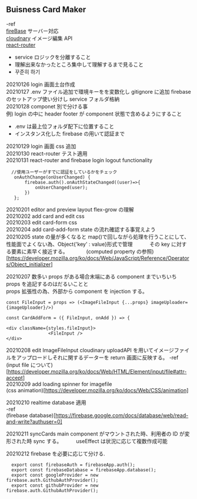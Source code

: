 ## Buisness Card Maker

-ref  
[fireBase](https://firebase.google.com/?authuser=0) サーバー対応  
[cloudnary](https://cloudinary.com/) イメージ編集 API  
[react-router](https://reactrouter.com/web/guides/quick-start)

- service ロジックを分離すること
- 理解出来なかったところ集中して理解するまで見ること
- 꾸준히 하기

20210126 login 画面土台作成  
20210127 .env ファイル追加で環境キーをを変数化し gitignore に追加 firebase のセットアップ使い分けし service フォルダ格納  
20210128 componet 別で分ける事  
例) login の中に header footer が component 状態で含めるようにすること

- .env は最上位フォルダ配下に位置すること
- インスタンス化した firebase の用いて認証まで

20210129 login 画面 css 追加  
20210130 react-router テスト適用  
20210131 react-router and firebase login logout functionality

```
  //使用ユーザーがすでに認証をしているかをチェック
   onAuthChange(onUserChanged) {
       firebase.auth().onAuthStateChanged((user)=>{
           onUserChanged(user);
       })
   };
```

20210201 editor and preview layout flex-grow の理解  
20210202 add card and edit css  
20210203 edit card-form css  
20210204 add card-add-form state の流れ確認する事覚えよう  
20210205 state の量が多くなると map()で回しながら処理を行うことにして、性能面でよくない為、Object{'key' : value}形式で管理　　　
その key に対する要素に素早く接近する。 　　　
(computed property の参照)[https://developer.mozilla.org/ko/docs/Web/JavaScript/Reference/Operators/Object_initializer]

20210207 数多い props がある場合末端にある component までいちいち props を追記するのはだるいことと  
props 拡張性の為、外部から component を injection する。

```
const FileInput = props => (<ImageFileInput {...props} imageUploader={imageUploader}/>)

const CardAddForm = ({ FileInput, onAdd }) => {

<div className={styles.fileInput}>
                <FileInput />
</div>
```

20210208 edit ImageFileInput cloudinary uploadAPI を用いてイメージファイルをアップロードしそれに関するデーターを return 画面に反映する。
-ref  
(input file について)[https://developer.mozilla.org/ko/docs/Web/HTML/Element/input/file#attr-accept]  
20210209 add loading spinner for imagefile  
(css animation)[https://developer.mozilla.org/ko/docs/Web/CSS/animation]

20210210 realtime database 適用  
-ref  
(firebase database)[https://firebase.google.com/docs/database/web/read-and-write?authuser=0]

20210211 syncCards main component がマウントされた時、利用者の ID が変形された時 sync する。　　　
useEffect は状況に応じて複数作成可能

20210212 firebase を必要に応じて分ける.

```
  export const firebaseAuth = firebaseApp.auth();
  export const firebaseDatabase = firebaseApp.database();
  export const googleProvider = new firebase.auth.GithubAuthProvider();
  export const githubProvider = new firebase.auth.GithubAuthProvider();
```

